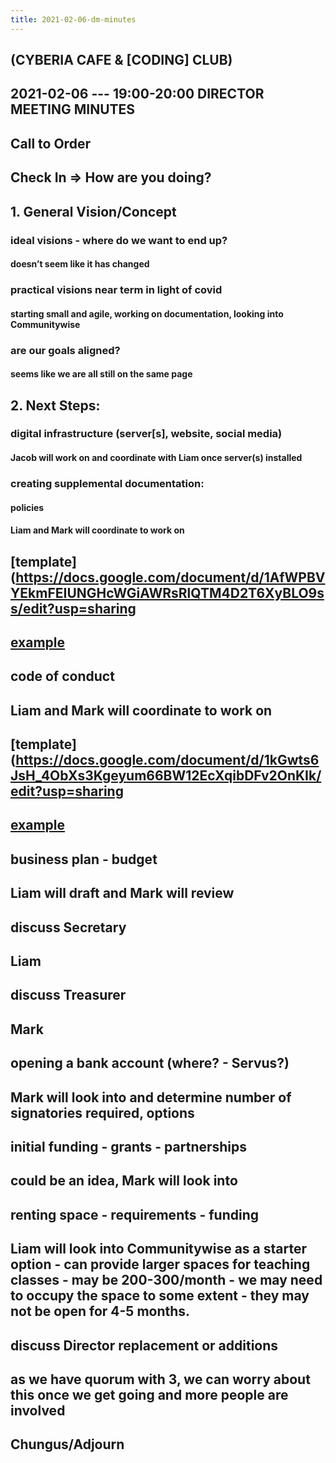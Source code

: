 ```yaml
---
title: 2021-02-06-dm-minutes
---
```


## (CYBERIA CAFE & [CODING] CLUB)
2021-02-06 --- 19:00-20:00
DIRECTOR MEETING
MINUTES
----------
## Call to Order

## Check In => How are you doing?
## 1. General Vision/Concept
### ideal visions - where do we want to end up?
#### doesn’t seem like it has changed
### practical visions near term in light of covid
#### starting small and agile, working on documentation, looking into Communitywise
### are our goals aligned?
#### seems like we are all still on the same page
## 2. Next Steps:
### digital infrastructure (server[s], website, social media)
#### Jacob will work on and coordinate with Liam once server(s) installed
### creating supplemental documentation:
#### policies
#### Liam and Mark will coordinate to work on
## [template](https://docs.google.com/document/d/1AfWPBVYEkmFEIUNGHcWGiAWRsRlQTM4D2T6XyBLO9ss/edit?usp=sharing
## [example](https://docum.ents.ca./GeneralPolicies-October2018.pdf)
## code of conduct
## Liam and Mark will coordinate to work on
## [template](https://docs.google.com/document/d/1kGwts6JsH_4ObXs3Kgeyum66BW12EcXqibDFv2OnKIk/edit?usp=sharing
## [example](https://docum.ents.ca./CodeOfConduct.pdf)
## business plan - budget
## Liam will draft and Mark will review
## discuss Secretary
## Liam
## discuss Treasurer
## Mark
## opening a bank account (where? - Servus?)
## Mark will look into and determine number of signatories required, options
## initial funding - grants - partnerships
## could be an idea, Mark will look into
## renting space - requirements - funding
## Liam will look into Communitywise as a starter option - can provide larger spaces for teaching classes - may be 200-300/month - we may need to occupy the space to some extent - they may not be open for 4-5 months.
## discuss Director replacement or additions
## as we have quorum with 3, we can worry about this once we get going and more people are involved
## Chungus/Adjourn